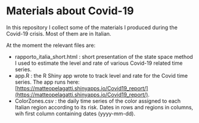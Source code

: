 # Materials about Covid-19
In this repository I collect some of the materials I produced during the Covid-19 crisis.
Most of them are in Italian.

At the moment the relevant files are:
- rapporto_italia_short.html : short presentation of the state space method I used to estimate the level and rate of various Covid-19 related time series.
- app.R : the R Shiny app wrote to track level and rate for the Covid time series. The app runs here: [https://matteopelagatti.shinyapps.io/Covid19_report/](https://matteopelagatti.shinyapps.io/Covid19_report/).
- ColorZones.csv : the daily time series of the color assigned to each Italian region according to its risk. Dates in rows and regions in columns, wih first column containing dates (yyyy-mm-dd).
